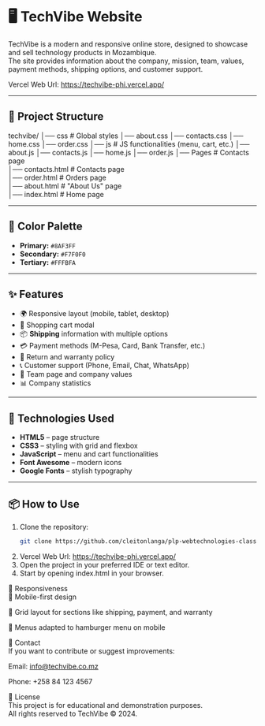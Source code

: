# 🖥️ TechVibe Website

TechVibe is a modern and responsive online store, designed to showcase and sell technology products in Mozambique.  
The site provides information about the company, mission, team, values, payment methods, shipping options, and customer support.

Vercel Web Url: https://techvibe-phi.vercel.app/

---

## 📂 Project Structure

techvibe/
│── css  # Global styles
   │── about.css
   │── contacts.css
   │── home.css
   │── order.css
│── js # JS functionalities (menu, cart, etc.) 
   │──  about.js
   │──  contacts.js
   │──  home.js
   │──  order.js
│── Pages # Contacts page  
   │── contacts.html # Contacts page  
   │── order.html # Orders page  
   │── about.html # "About Us" page  
│── index.html # Home page   


---

## 🎨 Color Palette

- **Primary:** `#8AF3FF`
- **Secondary:** `#F7F0F0`
- **Tertiary:** `#FFFBFA`

---

## ✨ Features

- 🌍 Responsive layout (mobile, tablet, desktop)
- 🛒 Shopping cart modal
- 📦 **Shipping** information with multiple options
- 💳 Payment methods (M-Pesa, Card, Bank Transfer, etc.)
- 🔄 Return and warranty policy
- 📞 Customer support (Phone, Email, Chat, WhatsApp)
- 👥 Team page and company values
- 📊 Company statistics

---

## 🚀 Technologies Used

- **HTML5** – page structure
- **CSS3** – styling with grid and flexbox
- **JavaScript** – menu and cart functionalities
- **Font Awesome** – modern icons
- **Google Fonts** – stylish typography

---

## 📦 How to Use

1. Clone the repository:
   ```bash
   git clone https://github.com/cleitonlanga/plp-webtechnologies-classroom-july2025-july-2025-final-project-and-deployment-Final-Project-and-Depl.git
   ```
2. Vercel Web Url: https://techvibe-phi.vercel.app/
3. Open the project in your preferred IDE or text editor.
4. Start by opening index.html in your browser.

📱 Responsiveness  
📌 Mobile-first design

📌 Grid layout for sections like shipping, payment, and warranty

📌 Menus adapted to hamburger menu on mobile

📧 Contact  
If you want to contribute or suggest improvements:

Email: info@techvibe.co.mz

Phone: +258 84 123 4567

📜 License  
This project is for educational and demonstration purposes.  
All rights reserved to TechVibe © 2024.

